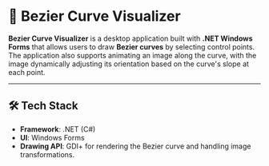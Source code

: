 # 🎨 Bezier Curve Visualizer

**Bezier Curve Visualizer** is a desktop application built with **.NET Windows Forms** that allows users to draw **Bezier curves** by selecting control points. The application also supports animating an image along the curve, with the image dynamically adjusting its orientation based on the curve's slope at each point.

---

## 🛠️ Tech Stack
- **Framework**: .NET (C#)
- **UI**: Windows Forms
- **Drawing API**: GDI+ for rendering the Bezier curve and handling image transformations.
